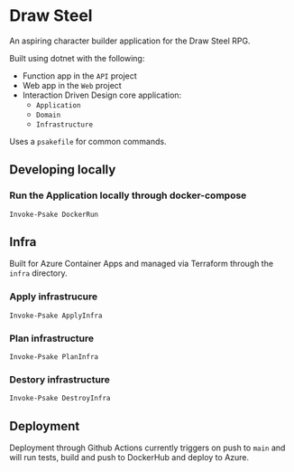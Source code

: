 # Draw Steel
An aspiring character builder application for the Draw Steel RPG.

Built using dotnet with the following:
- Function app in the `API` project
- Web app in the `Web` project
- Interaction Driven Design core application:
    - `Application`
    - `Domain`
    - `Infrastructure`

Uses a `psakefile` for common commands.

## Developing locally

### Run the Application locally through docker-compose
```
Invoke-Psake DockerRun
```

## Infra
Built for Azure Container Apps and managed via Terraform through the `infra` directory.

### Apply infrastrucure
```
Invoke-Psake ApplyInfra
```
### Plan infrastructure
```
Invoke-Psake PlanInfra
```
### Destory infrastructure
```
Invoke-Psake DestroyInfra
```

## Deployment
Deployment through Github Actions currently triggers on push to `main` and will run tests, build and push to DockerHub and deploy to Azure.
